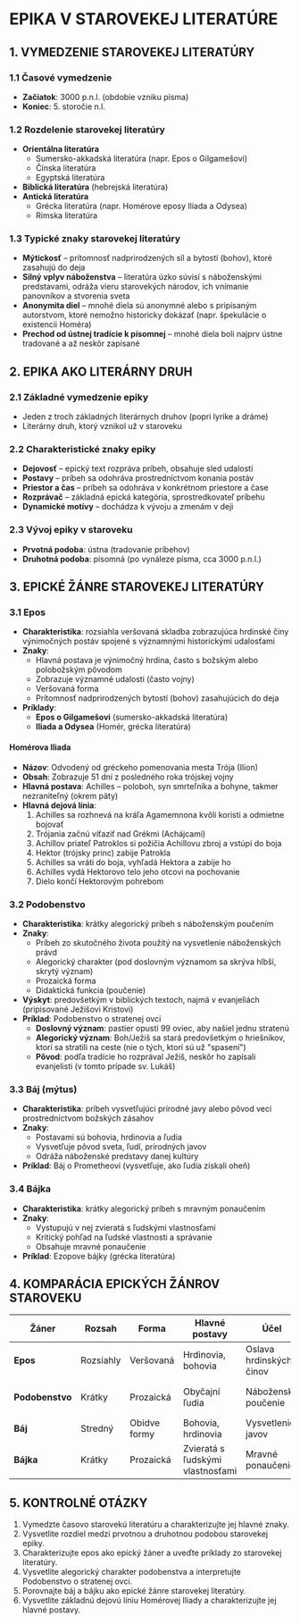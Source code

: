 # EPIKA V STAROVEKEJ LITERATÚRE

## 1. VYMEDZENIE STAROVEKEJ LITERATÚRY

### 1.1 Časové vymedzenie

- **Začiatok**: 3000 p.n.l. (obdobie vzniku písma)
- **Koniec**: 5. storočie n.l.

### 1.2 Rozdelenie starovekej literatúry

- **Orientálna literatúra**
  - Sumersko-akkadská literatúra (napr. Epos o Gilgamešovi)
  - Čínska literatúra
  - Egyptská literatúra
- **Biblická literatúra** (hebrejská literatúra)
- **Antická literatúra**
  - Grécka literatúra (napr. Homérove eposy Iliada a Odysea)
  - Rímska literatúra

### 1.3 Typické znaky starovekej literatúry

- **Mýtickosť** – prítomnosť nadprirodzených síl a bytostí (bohov), ktoré zasahujú do deja
- **Silný vplyv náboženstva** – literatúra úzko súvisí s náboženskými predstavami, odráža vieru starovekých národov, ich vnímanie panovníkov a stvorenia sveta
- **Anonymita diel** – mnohé diela sú anonymné alebo s pripísaným autorstvom, ktoré nemožno historicky dokázať (napr. špekulácie o existencii Homéra)
- **Prechod od ústnej tradície k písomnej** – mnohé diela boli najprv ústne tradované a až neskôr zapísané

## 2. EPIKA AKO LITERÁRNY DRUH

### 2.1 Základné vymedzenie epiky

- Jeden z troch základných literárnych druhov (popri lyrike a dráme)
- Literárny druh, ktorý vznikol už v staroveku

### 2.2 Charakteristické znaky epiky

- **Dejovosť** – epický text rozpráva príbeh, obsahuje sled udalostí
- **Postavy** – príbeh sa odohráva prostredníctvom konania postáv
- **Priestor a čas** – príbeh sa odohráva v konkrétnom priestore a čase
- **Rozprávač** – základná epická kategória, sprostredkovateľ príbehu
- **Dynamické motívy** – dochádza k vývoju a zmenám v deji

### 2.3 Vývoj epiky v staroveku

- **Prvotná podoba**: ústna (tradovanie príbehov)
- **Druhotná podoba**: písomná (po vynáleze písma, cca 3000 p.n.l.)

## 3. EPICKÉ ŽÁNRE STAROVEKEJ LITERATÚRY

### 3.1 Epos

- **Charakteristika**: rozsiahla veršovaná skladba zobrazujúca hrdinské činy výnimočných postáv spojené s významnými historickými udalosťami
- **Znaky**:
  - Hlavná postava je výnimočný hrdina, často s božským alebo polobožským pôvodom
  - Zobrazuje významné udalosti (často vojny)
  - Veršovaná forma
  - Prítomnosť nadprirodzených bytostí (bohov) zasahujúcich do deja
- **Príklady**:
  - **Epos o Gilgamešovi** (sumersko-akkadská literatúra)
  - **Iliada a Odysea** (Homér, grécka literatúra)

#### Homérova Iliada

- **Názov**: Odvodený od gréckeho pomenovania mesta Trója (Ilion)
- **Obsah**: Zobrazuje 51 dní z posledného roka trójskej vojny
- **Hlavná postava**: Achilles – poloboh, syn smrteľníka a bohyne, takmer nezraniteľný (okrem päty)
- **Hlavná dejová línia**:
  1. Achilles sa rozhnevá na kráľa Agamemnona kvôli koristi a odmietne bojovať
  2. Trójania začnú víťaziť nad Grékmi (Achájcami)
  3. Achillov priateľ Patroklos si požičia Achillovu zbroj a vstúpi do boja
  4. Hektor (trójsky princ) zabije Patrokla
  5. Achilles sa vráti do boja, vyhľadá Hektora a zabije ho
  6. Achilles vydá Hektorovo telo jeho otcovi na pochovanie
  7. Dielo končí Hektorovým pohrebom

### 3.2 Podobenstvo

- **Charakteristika**: krátky alegorický príbeh s náboženským poučením
- **Znaky**:
  - Príbeh zo skutočného života použitý na vysvetlenie náboženských právd
  - Alegorický charakter (pod doslovným významom sa skrýva hlbší, skrytý význam)
  - Prozaická forma
  - Didaktická funkcia (poučenie)
- **Výskyt**: predovšetkým v biblických textoch, najmä v evanjeliách (pripisované Ježišovi Kristovi)
- **Príklad**: Podobenstvo o stratenej ovci
  - **Doslovný význam**: pastier opustí 99 oviec, aby našiel jednu stratenú
  - **Alegorický význam**: Boh/Ježiš sa stará predovšetkým o hriešnikov, ktorí sa stratili na ceste (nie o tých, ktorí sú už "spasení")
  - **Pôvod**: podľa tradície ho rozprával Ježiš, neskôr ho zapísali evanjelisti (v tomto prípade sv. Lukáš)

### 3.3 Báj (mýtus)

- **Charakteristika**: príbeh vysvetľujúci prírodné javy alebo pôvod vecí prostredníctvom božských zásahov
- **Znaky**:
  - Postavami sú bohovia, hrdinovia a ľudia
  - Vysvetľuje pôvod sveta, ľudí, prírodných javov
  - Odráža náboženské predstavy danej kultúry
- **Príklad**: Báj o Prometheovi (vysvetľuje, ako ľudia získali oheň)

### 3.4 Bájka

- **Charakteristika**: krátky alegorický príbeh s mravným ponaučením
- **Znaky**:
  - Vystupujú v nej zvieratá s ľudskými vlastnosťami
  - Kritický pohľad na ľudské vlastnosti a správanie
  - Obsahuje mravné ponaučenie
- **Príklad**: Ezopove bájky (grécka literatúra)

## 4. KOMPARÁCIA EPICKÝCH ŽÁNROV STAROVEKU

| Žáner | Rozsah | Forma | Hlavné postavy | Účel | Príklad |
|-------|--------|-------|----------------|------|---------|
| **Epos** | Rozsiahly | Veršovaná | Hrdinovia, bohovia | Oslava hrdinských činov | Iliada (Homér) |
| **Podobenstvo** | Krátky | Prozaická | Obyčajní ľudia | Náboženské poučenie | Podobenstvo o stratenej ovci |
| **Báj** | Stredný | Obidve formy | Bohovia, hrdinovia | Vysvetlenie javov | Prometheus |
| **Bájka** | Krátky | Prozaická | Zvieratá s ľudskými vlastnosťami | Mravné ponaučenie | Ezopove bájky |

## 5. KONTROLNÉ OTÁZKY

1. Vymedzte časovo starovekú literatúru a charakterizujte jej hlavné znaky.
2. Vysvetlite rozdiel medzi prvotnou a druhotnou podobou starovekej epiky.
3. Charakterizujte epos ako epický žáner a uveďte príklady zo starovekej literatúry.
4. Vysvetlite alegorický charakter podobenstva a interpretujte Podobenstvo o stratenej ovci.
5. Porovnajte báj a bájku ako epické žánre starovekej literatúry.
6. Vysvetlite základnú dejovú líniu Homérovej Iliady a charakterizujte jej hlavné postavy.
